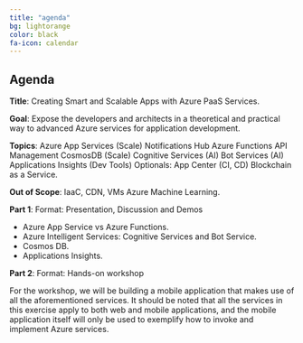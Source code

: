 ```yaml
---
title: "agenda"
bg: lightorange
color: black
fa-icon: calendar
---
```


## Agenda

**Title**: Creating Smart and Scalable Apps with Azure PaaS Services.

**Goal**: Expose the developers and architects in a theoretical and practical way to advanced Azure services for application development.

**Topics**: Azure App Services (Scale) Notifications Hub Azure Functions API Management CosmosDB (Scale) Cognitive Services (AI) Bot Services (AI) Applications Insights (Dev Tools)  Optionals: App Center (CI, CD) Blockchain as a Service.

**Out of Scope**: IaaC, CDN, VMs Azure Machine Learning.

**Part 1**: Format: Presentation, Discussion and Demos

- Azure App Service vs Azure Functions.
- Azure Intelligent Services: Cognitive Services and Bot Service.
- Cosmos DB.
- Applications Insights.

**Part 2**: Format: Hands-on workshop

For the workshop, we will be building a mobile application that makes use of all the aforementioned services. It should be noted that all the services in this exercise apply to both web and mobile applications, and the mobile application itself will only be used to exemplify how to invoke and implement Azure services.

